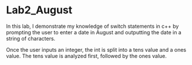 # Lab2_August
In this lab, I demonstrate my knowledge of switch statements in c++ by prompting the user to enter a date in August and outputting the date in a string of characters. 

Once the user inputs an integer, the int is split into a tens value and a ones value. The tens value is analyzed first, followed by the ones value.
